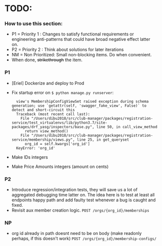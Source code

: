 # TODO:

### How to use this section:

- P1 = Priority 1 : Changes to satisfy functional requirements or engineering anti-patterns that could have broad negative effect latter on.
- P2 = Priority 2 : Think about solutions for later iterations
- NM = Non Prioritized: Small non-blocking items. Do when convenient.
- When done, ~~strikethrough~~ the item.

### P1

- [Eriel] Dockerize and deploy to Prod
- Fix startup error on `$ python manage.py runserver`:

        view's MembershipConfigViewSet raised exception during schema generation; use `getattr(self, 'swagger_fake_view', False)` to detect and short-circuit this
        Traceback (most recent call last):
          File "/Users/dibu2018/src/club-manager/packages/registration-service/test_virtualenvs/lib/python3.7/site-packages/drf_yasg/inspectors/base.py", line 50, in call_view_method
            return view_method()
          File "/Users/dibu2018/src/club-manager/packages/registration-service/membership/views.py", line 25, in get_queryset
            org_id = self.kwargs['org_id']
        KeyError: 'org_id'

- Make IDs integers
- Make Price Amounts integers (amount on cents)

### P2

- Introduce regression/integration tests, they will save us a lot of aggregated debugging time latter on. The idea here is to test at least all endpoints happy path and add faulty test whenever a bug is caught and fixed.
- Revisit aux member creation logic. `POST /orgs/{org_id}/memberships`

### NP

- org id already in path doesnt need to be on body (make readonly perhaps, if this doesn't work) `POST /orgs/{org_id}/membership-configs/`
